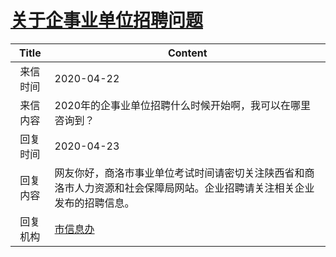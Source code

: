 # <a href="http://www.shangluo.gov.cn/zmhd/ldxxxx.jsp?urltype=leadermail.LeaderMailContentUrl&wbtreeid=1112&leadermailid=5806">关于企事业单位招聘问题</a>
|Title|Content|
|:---:|---|
|来信时间|2020-04-22|
|来信内容|2020年的企事业单位招聘什么时候开始啊，我可以在哪里咨询到？|
|回复时间|2020-04-23|
|回复内容|网友你好，商洛市事业单位考试时间请密切关注陕西省和商洛市人力资源和社会保障局网站。企业招聘请关注相关企业发布的招聘信息。|
|回复机构|<a href="../../categories/agencies/市信息办.md">市信息办</a>|

